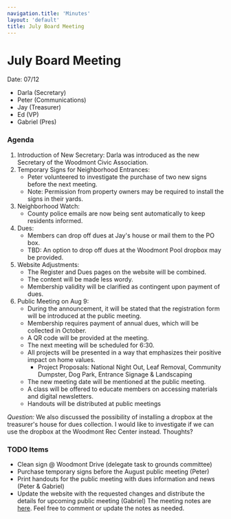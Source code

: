 ```yaml
---
navigation.title: 'Minutes'
layout: 'default'
title: July Board Meeting
---
```


# July Board Meeting

Date: 07/12

- Darla (Secretary)
- Peter (Communications)
- Jay (Treasurer)
- Ed (VP)
- Gabriel (Pres)

### Agenda

1. Introduction of New Secretary: Darla was introduced as the new Secretary of the Woodmont Civic Association.
2. Temporary Signs for Neighborhood Entrances:
   - Peter volunteered to investigate the purchase of two new signs before the next meeting.
   - Note: Permission from property owners may be required to install the signs in their yards.
3. Neighborhood Watch:
   - County police emails are now being sent automatically to keep residents informed.
4. Dues:
   - Members can drop off dues at Jay's house or mail them to the PO box.
   - TBD: An option to drop off dues at the Woodmont Pool dropbox may be provided.
5. Website Adjustments:
   - The Register and Dues pages on the website will be combined.
   - The content will be made less wordy.
   - Membership validity will be clarified as contingent upon payment of dues.
6. Public Meeting on Aug 9:
   - During the announcement, it will be stated that the registration form will be introduced at the public meeting.
   - Membership requires payment of annual dues, which will be collected in October.
   - A QR code will be provided at the meeting.
   - The next meeting will be scheduled for 6:30.
   - All projects will be presented in a way that emphasizes their positive impact on home values.
     - Project Proposals: National Night Out, Leaf Removal, Community Dumpster, Dog Park, Entrance Signage & Landscaping
   - The new meeting date will be mentioned at the public meeting.
   - A class will be offered to educate members on accessing materials and digital newsletters.
   - Handouts will be distributed at public meetings


_Question:_ We also discussed the possibility of installing a dropbox at the treasurer's house for dues collection. I would like to investigate if we can use the dropbox at the Woodmont Rec Center instead. Thoughts? 

### TODO Items

- Clean sign @ Woodmont Drive (delegate task to grounds committee)
- Purchase temporary signs before the August public meeting (Peter)
- Print handouts for the public meeting with dues information and news (Peter & Gabriel)
- Update the website with the requested changes and distribute the details for upcoming public meeting (Gabriel) The meeting notes are [here](https://docs.google.com/document/d/1Ppq1683HvO204Sq1gv7xYQIJLadDZtboThFzCUJ1QfM/edit?usp=sharing). Feel free to comment or update the notes as needed.
